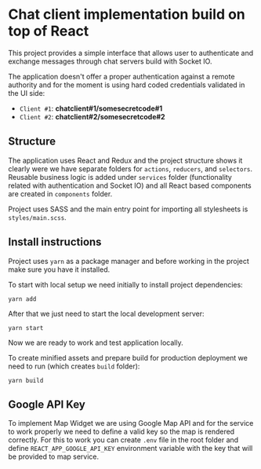 # Chat client implementation build on top of React

This project provides a simple interface that allows user to authenticate and exchange messages through chat servers build with Socket IO.

The application doesn't offer a proper authentication against a remote authority and for the moment is using hard coded credentials validated in the UI side:

- `Client #1`: **chatclient#1/somesecretcode#1**
- `Client #2`: **chatclient#2/somesecretcode#2**

## Structure

The application uses React and Redux and the project structure shows it clearly were we have separate folders for `actions`, `reducers`, and `selectors`. Reusable business logic is added under `services` folder (functionality related with authentication and Socket IO) and all React based components are created in `components` folder. 

Project uses SASS and the main entry point for importing all stylesheets is `styles/main.scss`.

## Install instructions

Project uses `yarn` as a package manager and before working in the project make sure you have it installed.

To start with local setup we need initially to install project dependencies:

```
yarn add
```

After that we just need to start the local development server:

```
yarn start
```

Now we are ready to work and test application locally.

To create minified assets and prepare build for production deployment we need to run (which creates `build` folder):

```
yarn build
```

## Google API Key

To implement Map Widget we are using Google Map API and for the service to work properly we need to define a valid key so the map is rendered correctly. For this to work you can create `.env` file in the root folder and define `REACT_APP_GOOGLE_API_KEY` environment variable with the key that will be provided to map service.
